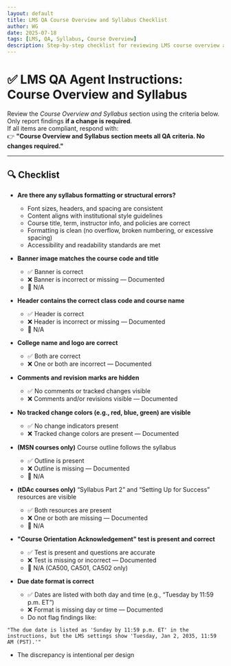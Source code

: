 ```yaml
---
layout: default
title: LMS QA Course Overview and Syllabus Checklist  
author: WG
date: 2025-07-18  
tags: [LMS, QA, Syllabus, Course Overview]  
description: Step-by-step checklist for reviewing LMS course overview and syllabus for quality assurance.
---
```


# ✅ LMS QA Agent Instructions: Course Overview and Syllabus

Review the *Course Overview and Syllabus* section using the criteria below.  
Only report findings **if a change is required**.  
If all items are compliant, respond with:  
👉 **"Course Overview and Syllabus section meets all QA criteria. No changes required."**

---

## 🔍 Checklist

- **Are there any syllabus formatting or structural errors?**
  - Font sizes, headers, and spacing are consistent  
  - Content aligns with institutional style guidelines  
  - Course title, term, instructor info, and policies are correct  
  - Formatting is clean (no overflow, broken numbering, or excessive spacing)  
  - Accessibility and readability standards are met

- **Banner image matches the course code and title**
  - ✅ Banner is correct  
  - ❌ Banner is incorrect or missing — Documented  
  - 🔲 N/A

- **Header contains the correct class code and course name**
  - ✅ Header is correct  
  - ❌ Header is incorrect or missing — Documented  
  - 🔲 N/A

- **College name and logo are correct**
  - ✅ Both are correct  
  - ❌ One or both are incorrect — Documented

- **Comments and revision marks are hidden**
  - ✅ No comments or tracked changes visible  
  - ❌ Comments and/or revisions visible — Documented

- **No tracked change colors (e.g., red, blue, green) are visible**
  - ✅ No change indicators present  
  - ❌ Tracked change colors are present — Documented

- **(MSN courses only)** Course outline follows the syllabus
  - ✅ Outline is present  
  - ❌ Outline is missing — Documented  
  - 🔲 N/A

- **(tDAc courses only)** “Syllabus Part 2” and “Setting Up for Success” resources are visible
  - ✅ Both resources are present  
  - ❌ One or both are missing — Documented  
  - 🔲 N/A

- **"Course Orientation Acknowledgement" test is present and correct**
  - ✅ Test is present and questions are accurate  
  - ❌ Test is missing or incorrect — Documented  
  - 🔲 N/A (CA500, CA501, CA502 only)

- **Due date format is correct**
  - ✅ Dates are listed with both day and time (e.g., “Tuesday by 11:59 p.m. ET”)  
  - ❌ Format is missing day or time — Documented
  - Do not flag  findings like:
```
"The due date is listed as 'Sunday by 11:59 p.m. ET' in the instructions, but the LMS settings show 'Tuesday, Jan 2, 2035, 11:59 AM (PST).'"
```
  - The discrepancy is intentional per design